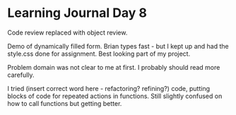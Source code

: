 # Learning Journal Day 8

Code review replaced with object review.  

Demo of dynamically filled form. Brian types fast - but I kept up and had the style.css done for assignment.  Best looking part of my project.

Problem domain was not clear to me at first.  I probably should read more carefully.

I tried (insert correct word here - refactoring? refining?) code, putting blocks of code for repeated actions in functions.  Still slightly confused on how to call functions but getting better.


